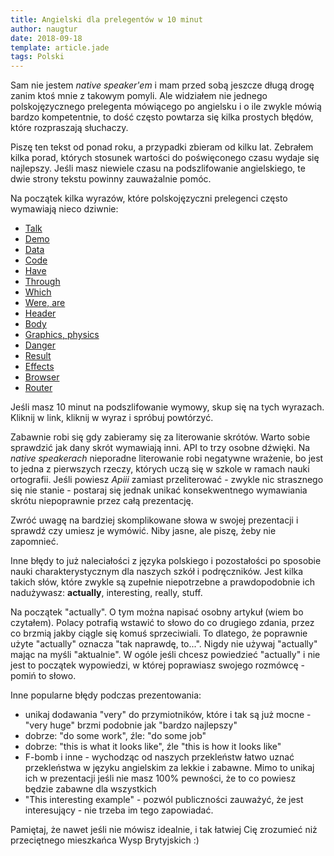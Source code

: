 ```yaml
---
title: Angielski dla prelegentów w 10 minut
author: naugtur
date: 2018-09-18
template: article.jade
tags: Polski
---
```


Sam nie jestem *native speaker'em* i mam przed sobą jeszcze długą drogę zanim ktoś mnie z takowym pomyli. Ale widziałem nie jednego polskojęzycznego prelegenta mówiącego po angielsku i o ile zwykle mówią bardzo kompetentnie, to dość często powtarza się kilka prostych błędów, które rozpraszają słuchaczy. 

<cut>

Piszę ten tekst od ponad roku, a przypadki zbieram od kilku lat. Zebrałem kilka porad, których stosunek wartości do poświęconego czasu wydaje się najlepszy. Jeśli masz niewiele czasu na podszlifowanie angielskiego, te dwie strony tekstu powinny zauważalnie pomóc.

Na początek kilka wyrazów, które polskojęzyczni prelegenci często wymawiają nieco dziwnie:

- [Talk](https://howjsay.com/searchResult?word=Talk)
- [Demo](https://howjsay.com/searchResult?word=Demo)
- [Data](https://howjsay.com/searchResult?word=Data)
- [Code](https://howjsay.com/searchResult?word=Code)
- [Have](https://howjsay.com/searchResult?word=Have)
- [Through](https://howjsay.com/searchResult?word=Through)
- [Which](https://howjsay.com/searchResult?word=Which)
- [Were, are](https://howjsay.com/searchResult?word=were)
- [Header](https://howjsay.com/searchResult?word=Header)
- [Body](https://howjsay.com/searchResult?word=Body)
- [Graphics, physics](https://howjsay.com/searchResult?word=Graphics)
- [Danger](https://howjsay.com/searchResult?word=Danger)
- [Result](https://howjsay.com/searchResult?word=Result)
- [Effects](https://howjsay.com/searchResult?word=Effects)
- [Browser](https://howjsay.com/searchResult?word=Browser)
- [Router](https://howjsay.com/searchResult?word=Router)

Jeśli masz 10 minut na podszlifowanie wymowy, skup się na tych wyrazach. Kliknij w link, kliknij w wyraz i spróbuj powtórzyć.

Zabawnie robi się gdy zabieramy się za literowanie skrótów. Warto sobie sprawdzić jak dany skrót wymawiają inni. API to trzy osobne dźwięki. Na *native speakerach* nieporadne literowanie robi negatywne wrażenie, bo jest to jedna z pierwszych rzeczy, których uczą się w szkole w ramach nauki ortografii. Jeśli powiesz *Apiii* zamiast przeliterować - zwykle nic strasznego się nie stanie - postaraj się jednak unikać konsekwentnego wymawiania skrótu niepoprawnie przez całą prezentację.

Zwróć uwagę na bardziej skomplikowane słowa w swojej prezentacji i sprawdź czy umiesz je wymówić. Niby jasne, ale piszę, żeby nie zapomnieć.

Inne błędy to już naleciałości z języka polskiego i pozostałości po sposobie nauki charakterystycznym dla naszych szkół i podręczników.
Jest kilka takich słów, które zwykle są zupełnie niepotrzebne a prawdopodobnie ich nadużywasz:
**actually**, interesting, really, stuff. 

Na początek "actually". O tym można napisać osobny artykuł (wiem bo czytałem). Polacy potrafią wstawić to słowo do co drugiego zdania, przez co brzmią jakby ciągle się komuś sprzeciwiali. To dlatego, że poprawnie użyte "actually" oznacza "tak naprawdę, to...". Nigdy nie używaj "actually" mając na myśli "aktualnie". W ogóle jeśli chcesz powiedzieć "actually" i nie jest to początek wypowiedzi, w której poprawiasz swojego rozmówcę - pomiń to słowo. 

Inne popularne błędy podczas prezentowania:
- unikaj dodawania "very" do przymiotników, które i tak są już mocne - "very huge" brzmi podobnie jak "bardzo najlepszy"
- dobrze: "do some work", źle: "do some job"
- dobrze: "this is what it looks like", źle "this is how it looks like"
- F-bomb i inne - wychodząc od naszych przekleństw łatwo uznać przekleństwa w języku angielskim za lekkie i zabawne. Mimo to unikaj ich w prezentacji jeśli nie masz 100% pewności, że to co powiesz będzie zabawne dla wszystkich
- "This interesting example" - pozwól publiczności zauważyć, że jest interesujący - nie trzeba im tego zapowiadać.


Pamiętaj, że nawet jeśli nie mówisz idealnie, i tak łatwiej Cię zrozumieć niż przeciętnego mieszkańca Wysp Brytyjskich :)